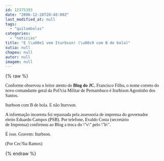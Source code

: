```yaml
---
id: 12375393
date: "2006-12-28T20:48:00Z"
last_modified_at: null
tags:
  - "quilombolas"
categories:
  - "noticias"
title: "E l\u00e1 vem Iturbson! (\u00c9 com B de bola)"
sutia: null
chapeu: null
autor: null
imagem: null
---
```

{% raw %}
<p><P><FONT face=Verdana>Conforme observou o leitor atento do <STRONG>Blog do JC</STRONG>, Francisco Filho, o nome correto do novo&nbsp;comandante geral da Pol?cia Militar de Pernambuco é Iturbison Agostinho dos Santos.</FONT></P></p>
<p><P><FONT face=Verdana>Iturbson com B de bola.&nbsp;E não Iturvson. </FONT></P></p>
<p><P><FONT face=Verdana>A informação incorreta foi&nbsp;repassada pela assessoria de imprensa do&nbsp;governador eleito&nbsp;Eduardo Campos (PSB). Por telefone, Evaldo Costa (secretário de&nbsp;Imprensa)&nbsp;confirmou ao Blog a troca do \"v\" pelo \"b\".</FONT></P></p>
<p><P><FONT face=Verdana>É isso. Gravem: Iturbson.</FONT></P></p>
<p><P><FONT face=Verdana>(Por Cec?lia Ramos)</FONT></P> </p>
{% endraw %}